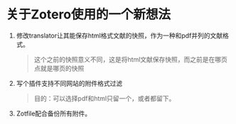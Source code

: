# 关于Zotero使用的一个新想法

1. 修改translator让其能保存html格式文献的快照，作为一种和pdf并列的文献格式。

    > 这个之前的快照意义不同，这是将html文献保存快照，而之前是在哪页点就是哪页的快照
1. 写个插件支持不同网站的附件格式过滤

    > 目的：可以选择pdf和html只留一个，或者都留下。

1. Zotfile配合备份所有附件。
